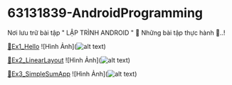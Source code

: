 # 63131839-AndroidProgramming
Nơi lưu trữ bài tập " LẬP TRÌNH ANDROID " 
👀 Những bài tập thực hành 👀..!

[📁Ex1_Hello](https://github.com/teddieV/63131839-AndroidProgramming/tree/main/Ex1_Hello/HelloWorld)
![Hình Ảnh](![alt text](Ex1_Hello.png))

[📁Ex2_LinearLayout]( https://github.com/teddieV/63131839-AndroidProgramming/tree/main/Ex2_LinearLayout)
![Hình Ảnh](![alt text](Ex2_LinearLayout.png))

[📁Ex3_SimpleSumApp]( https://github.com/teddieV/63131839-AndroidProgramming/tree/main/Ex3_SimpleSumApp)
![Hình Ảnh](![alt text](Ex3_SimpleSumApp.png))